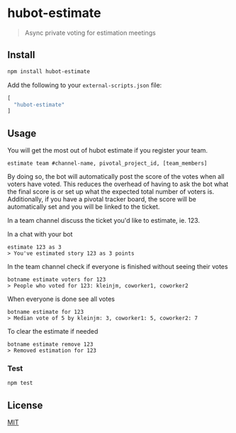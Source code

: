 # hubot-estimate
> Async private voting for estimation meetings

## Install

```bash
npm install hubot-estimate
```

Add the following to your `external-scripts.json` file:
```js
[
  "hubot-estimate"
]
```

## Usage

You will get the most out of hubot estimate if you register your team.
```
estimate team #channel-name, pivotal_project_id, [team_members]
```
By doing so, the bot will automatically post the score of the votes when all voters have voted. This reduces the overhead of having to ask the bot what the final score is or set up what the expected total number of voters is. Additionally, if you have a pivotal tracker board, the score will be automatically set and you will be linked to the ticket.

In a team channel discuss the ticket you'd like to estimate, ie. 123.

In a chat with your bot
```
estimate 123 as 3
> You've estimated story 123 as 3 points
```

In the team channel check if everyone is finished without seeing their votes
```
botname estimate voters for 123
> People who voted for 123: kleinjm, coworker1, coworker2
```

When everyone is done see all votes
```
botname estimate for 123
> Median vote of 5 by kleinjm: 3, coworker1: 5, coworker2: 7
```

To clear the estimate if needed
```
botname estimate remove 123
> Removed estimation for 123
```

### Test

```bash
npm test
```

## License

[MIT](http://vjpr.mit-license.org)
